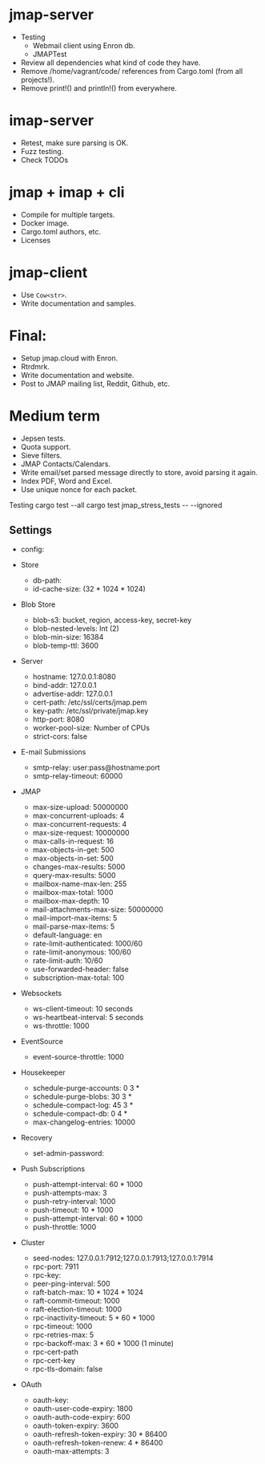 
jmap-server
===
- Testing
  - Webmail client using Enron db.
  - JMAPTest
- Review all dependencies what kind of code they have.
- Remove /home/vagrant/code/ references from Cargo.toml (from all projects!).
- Remove print!() and println!() from everywhere.

imap-server
===
- Retest, make sure parsing is OK.
- Fuzz testing.
- Check TODOs

jmap + imap + cli
===
- Compile for multiple targets.
- Docker image.
- Cargo.toml authors, etc.
- Licenses


jmap-client
===
- Use `Cow<str>`.
- Write documentation and samples.

Final:
===
- Setup jmap.cloud with Enron.
- Rtrdmrk.
- Write documentation and website.
- Post to JMAP mailing list, Reddit, Github, etc.
  
Medium term
===
- Jepsen tests.
- Quota support.
- Sieve filters.
- JMAP Contacts/Calendars.
- Write email/set parsed message directly to store, avoid parsing it again.
- Index PDF, Word and Excel.
- Use unique nonce for each packet.


Testing
cargo test --all
cargo test jmap_stress_tests -- --ignored

Settings
----
- config: <Path>
- Store
  - db-path: <String>
  - id-cache-size: <Bytes> (32 * 1024 * 1024)
- Blob Store
  - blob-s3: bucket, region, access-key, secret-key
  - blob-nested-levels: Int (2)
  - blob-min-size: 16384
  - blob-temp-ttl: 3600
- Server
  - hostname: 127.0.0.1:8080
  - bind-addr: 127.0.0.1
  - advertise-addr: 127.0.0.1
  - cert-path: /etc/ssl/certs/jmap.pem
  - key-path: /etc/ssl/private/jmap.key
  - http-port: 8080
  - worker-pool-size: Number of CPUs
  - strict-cors: false
- E-mail Submissions
  - smtp-relay: user:pass@hostname:port
  - smtp-relay-timeout: 60000
- JMAP
  - max-size-upload: 50000000
  - max-concurrent-uploads: 4
  - max-concurrent-requests: 4
  - max-size-request: 10000000
  - max-calls-in-request: 16
  - max-objects-in-get: 500
  - max-objects-in-set: 500
  - changes-max-results: 5000
  - query-max-results: 5000
  - mailbox-name-max-len: 255
  - mailbox-max-total: 1000
  - mailbox-max-depth: 10
  - mail-attachments-max-size: 50000000
  - mail-import-max-items: 5
  - mail-parse-max-items: 5
  - default-language: en
  - rate-limit-authenticated: 1000/60
  - rate-limit-anonymous: 100/60
  - rate-limit-auth: 10/60
  - use-forwarded-header: false
  - subscription-max-total: 100

- Websockets
  - ws-client-timeout: 10 seconds
  - ws-heartbeat-interval: 5 seconds
  - ws-throttle: 1000
- EventSource
  - event-source-throttle: 1000
- Housekeeper
  - schedule-purge-accounts: 0 3 *
  - schedule-purge-blobs: 30 3 *
  - schedule-compact-log: 45 3 *
  - schedule-compact-db: 0 4 *
  - max-changelog-entries: 10000
- Recovery
  - set-admin-password:

- Push Subscriptions
  - push-attempt-interval: 60 * 1000
  - push-attempts-max: 3
  - push-retry-interval: 1000
  - push-timeout: 10 * 1000
  - push-attempt-interval: 60 * 1000
  - push-throttle: 1000

- Cluster
  - seed-nodes: 127.0.0.1:7912;127.0.0.1:7913;127.0.0.1:7914
  - rpc-port: 7911
  - rpc-key: <String>
  - peer-ping-interval: 500
  - raft-batch-max: 10 * 1024 * 1024
  - raft-commit-timeout: 1000
  - raft-election-timeout: 1000
  - rpc-inactivity-timeout: 5 * 60 * 1000
  - rpc-timeout: 1000
  - rpc-retries-max: 5
  - rpc-backoff-max: 3 * 60 * 1000 (1 minute)
  - rpc-cert-path
  - rpc-cert-key
  - rpc-tls-domain: false

- OAuth
  - oauth-key: <String>
  - oauth-user-code-expiry: 1800
  - oauth-auth-code-expiry: 600
  - oauth-token-expiry: 3600
  - oauth-refresh-token-expiry: 30 * 86400
  - oauth-refresh-token-renew: 4 * 86400
  - oauth-max-attempts: 3
